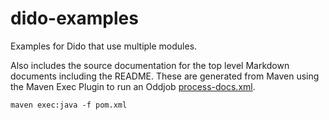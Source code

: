 dido-examples
=============

Examples for Dido that use multiple modules.

Also includes the source documentation for the top level
Markdown documents including the README. These are generated
from Maven using the Maven Exec Plugin to run an Oddjob
[process-docs.xml](src/docs/process-docs.xml).
```
maven exec:java -f pom.xml
```


